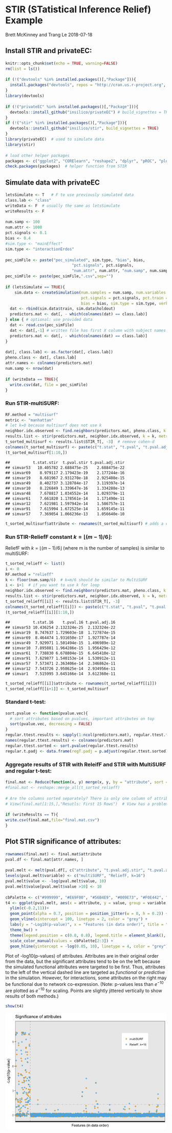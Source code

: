 STIR (STatistical Inference Relief) Example
================
Brett McKinney and Trang Le
2018-07-18

Install STIR and privateEC:
---------------------------

``` r
knitr::opts_chunk$set(echo = TRUE, warning=FALSE)
rm(list = ls())

if (!("devtools" %in% installed.packages()[,"Package"])){
  install.packages("devtools", repos = "http://cran.us.r-project.org", dependencies = TRUE)
}
library(devtools)

if (!("privateEC" %in% installed.packages()[,"Package"])){
  devtools::install_github("insilico/privateEC") # build_vignettes = TRUE)
}
if (!("stir" %in% installed.packages()[,"Package"])){
  devtools::install_github("insilico/stir", build_vignettes = TRUE)
}
library(privateEC)  # used to simulate data
library(stir)

# load other helper packages
packages <- c("ggplot2", "CORElearn", "reshape2", "dplyr", "pROC", "plotROC")
check.packages(packages)  # helper function from STIR
```

Simulate data with privateEC
----------------------------

``` r
letsSimulate <- T   # F to use previously simulated data
class.lab <- "class"
writeData <- F  # usually the same as letsSimulate
writeResults <- F

num.samp <- 100
num.attr <- 1000
pct.signals <- 0.1
bias <- 0.4
#sim.type <- "mainEffect"
sim.type <- "interactionErdos"

pec_simFile <- paste("pec_simulated", sim.type, "bias", bias, 
                             "pct.signals", pct.signals,
                             "num.attr", num.attr, "num.samp", num.samp, sep = "_")
pec_simFile <- paste(pec_simFile,".csv",sep="")

if (letsSimulate == TRUE){
    sim.data <- createSimulation(num.samples = num.samp, num.variables = num.attr,
                                 pct.signals = pct.signals, pct.train = 1/2, pct.holdout = 1/2, 
                                 bias = bias, sim.type = sim.type, verbose = FALSE)
  dat <- rbind(sim.data$train, sim.data$holdout)
  predictors.mat <- dat[, - which(colnames(dat) == class.lab)]
} else { # optional: use provided data
  dat <- read.csv(pec_simFile)
  dat <- dat[,-1] # written file has first X column with subject names
  predictors.mat <- dat[, - which(colnames(dat) == class.lab)]
}

dat[, class.lab] <- as.factor(dat[, class.lab]) 
pheno.class <- dat[, class.lab]
attr.names <- colnames(predictors.mat)
num.samp <- nrow(dat)

if (writeData == TRUE){
  write.csv(dat, file = pec_simFile)
}
```

### Run STIR-multiSURF:

``` r
RF.method = "multisurf"
metric <- "manhattan"
# let k=0 because multisurf does not use k
neighbor.idx.observed <- find.neighbors(predictors.mat, pheno.class, k = 0, method = RF.method)
results.list <- stir(predictors.mat, neighbor.idx.observed, k = k, metric = metric, method = RF.method)
t_sorted_multisurf <- results.list$STIR_T[, -3]  # remove cohen-d
colnames(t_sorted_multisurf) <- paste(c("t.stat", "t.pval", "t.pval.adj"), "stir", sep=".")
(t_sorted_multisurf[1:10,])
```

    ##          t.stat.stir  t.pval.stir t.pval.adj.stir
    ## simvar53   10.405782 2.688475e-25    2.688475e-22
    ## simvar69    8.979117 2.179423e-19    2.177244e-16
    ## simvar19    8.681967 2.931270e-18    2.925408e-15
    ## simvar49    8.402737 3.128784e-17    3.119397e-14
    ## simvar10    8.226849 1.339647e-16    1.334288e-13
    ## simvar48    7.678817 1.034552e-14    1.029379e-11
    ## simvar61    7.661820 1.178561e-14    1.171490e-11
    ## simvar12    7.621981 1.597942e-14    1.586757e-11
    ## simvar91    7.615994 1.672525e-14    1.659145e-11
    ## simvar57    7.369054 1.066236e-13    1.056640e-10

``` r
t_sorted_multisurf$attribute <- rownames(t_sorted_multisurf) # adds a column for merge
```

### Run STIR-ReliefF constant *k* = ⌊(*m* − 1)/6⌋:

ReliefF with *k* = ⌊(*m* − 1)/6⌋ (where m is the number of samples) is similar to multiSURF:

``` r
t_sorted_relieff <- list()
i <- 0
RF.method = "relieff"
k <- floor(num.samp/6)  # k=m/6 should be similar to MultiSURF
i <- i+1  # if you want to use k for loop
neighbor.idx.observed <- find.neighbors(predictors.mat, pheno.class, k = k, method = RF.method)
results.list <- stir(predictors.mat, neighbor.idx.observed, k = k, metric = metric, method = RF.method)
t_sorted_relieff[[i]] <- results.list$STIR_T[, -3]
colnames(t_sorted_relieff[[i]]) <- paste(c("t.stat", "t.pval", "t.pval.adj"), k, sep=".")
(t_sorted_relieff[[i]][1:10,])
```

    ##          t.stat.16    t.pval.16 t.pval.adj.16
    ## simvar53 10.436254 2.132324e-25  2.132324e-22
    ## simvar19  8.747637 1.729603e-18  1.727874e-15
    ## simvar69  8.464474 1.931650e-17  1.927787e-14
    ## simvar49  7.929971 1.501494e-15  1.496989e-12
    ## simvar10  7.895881 1.964286e-15  1.956429e-12
    ## simvar61  7.738830 6.678804e-15  6.645410e-12
    ## simvar91  7.629877 1.540153e-14  1.530912e-11
    ## simvar57  7.573471 2.363406e-14  2.346862e-11
    ## simvar12  7.543726 2.958625e-14  2.934956e-11
    ## simvar1   7.515995 3.645166e-14  3.612360e-11

``` r
t_sorted_relieff[[i]]$attribute <- rownames(t_sorted_relieff[[i]])
t_sorted_relieff[[i+1]] <- t_sorted_multisurf
```

### Standard t-test:

``` r
sort.pvalue <- function(pvalue.vec){
  # sort attributes based on pvalues, important attributes on top
  sort(pvalue.vec, decreasing = FALSE)
}
regular.ttest.results <- sapply(1:ncol(predictors.mat), regular.ttest.fn, dat = dat)
names(regular.ttest.results) <- colnames(predictors.mat)
regular.ttest.sorted <- sort.pvalue(regular.ttest.results)
regular.t.padj <- data.frame(regT.padj = p.adjust(regular.ttest.sorted))
```

### Aggregate results of STIR with ReleifF and STIR with MultiSURF and regular t-test:

``` r
final.mat <- Reduce(function(x, y) merge(x, y, by = "attribute", sort = F), t_sorted_relieff)
#final.mat <- reshape::merge_all(t_sorted_relieff)

# Are the columns sorted separately? There is only one column of attribute names 
# View(final.mat[1:15,],"Resutls: First 15 Rows")  # View has a problem with Rmarkdown

if (writeResults == T){
write.csv(final.mat,file="final.mat.csv")
}
```

Plot STIR significance of attributes:
-------------------------------------

``` r
rownames(final.mat) <- final.mat$attribute
pval.df <- final.mat[attr.names, ]

pval.melt <- melt(pval.df[, c("attribute", "t.pval.adj.stir", "t.pval.adj.16")], id.vars = 1)
levels(pval.melt$variable) <- c("multiSURF", "ReliefF, k=16")
pval.melt$value <- -log(pval.melt$value, 10)
pval.melt$value[pval.melt$value >10] <- 10

cbPalette <- c("#999999", "#E69F00", "#56B4E9", "#009E73", "#F0E442", "#0072B2", "#D55E00", "#CC79A7")
t4 <- ggplot(pval.melt, aes(x = attribute, y = value, group = variable, color = variable)) + 
  ylim(c(-0.2,11))+
  geom_point(alpha = 0.7, position = position_jitter(w = 0, h = 0.2)) + 
  geom_vline(xintercept = 100, linetype = 2, color = "grey") + 
  labs(y = "-Log10(p-value)", x = "Features (in data order)", title = "Significance of attributes") + 
  theme_bw() +
  theme(legend.position = c(0.8, 0.8), legend.title = element_blank(), axis.text.x=element_blank()) + 
  scale_color_manual(values = cbPalette[2:3]) +
  geom_hline(yintercept = -log(0.05, 10), linetype = 4, color = "grey") 
```

Plot of -log10(p-values) of attributes. Attributes are in their original order from the data, but the significant attributes tend to be on the left because the simulated functional attributes were targeted to be first. Thus, attributes to the left of the vertical dashed line are targeted as *functional* or *predictive* in the simulation. However, for interactions, some attributes on the right may be functional due to network co-expression. (Note: p-values less than *e*<sup>−10</sup> are plotted as *e*<sup>−10</sup> for scaling. Points are slightly jittered vertically to show results of both methods.)

``` r
show(t4)
```

![](STIRexample_files/figure-markdown_github/unnamed-chunk-7-1.png)
